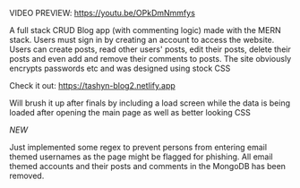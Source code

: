 VIDEO PREVIEW: https://youtu.be/OPkDmNmmfys

A full stack CRUD Blog app (with commenting logic) made with the MERN stack. 
Users must sign in by creating an account to access the website. Users can create posts, read other users' posts, edit their posts, delete their posts and even add and remove their comments to posts. The site obviously encrypts passwords etc and was designed using stock CSS

Check it out: https://tashyn-blog2.netlify.app

Will brush it up after finals by including a load screen while the data is being loaded after opening the main page as well as better looking CSS 

*NEW*

Just implemented some regex to prevent persons from entering email themed usernames as the page might be flagged for phishing. All email themed accounts and their posts and comments in the MongoDB has been removed.

